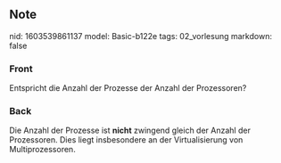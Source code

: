 ## Note
nid: 1603539861137
model: Basic-b122e
tags: 02_vorlesung
markdown: false

### Front
<p>Entspricht die Anzahl der Prozesse der Anzahl der Prozessoren?</p>

### Back
Die Anzahl der Prozesse ist <b>nicht</b> zwingend gleich der Anzahl
der Prozessoren. Dies liegt insbesondere an der Virtualisierung von
Multiprozessoren.
